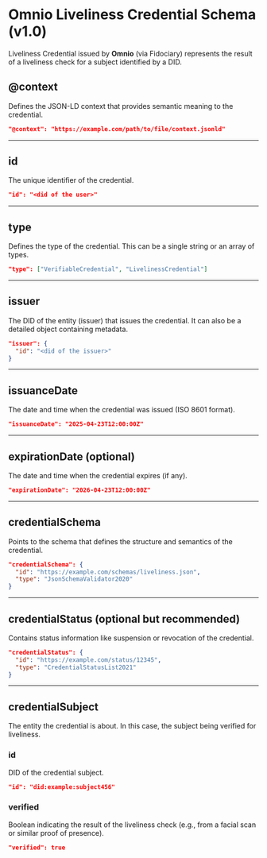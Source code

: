 # Omnio Liveliness Credential Schema (v1.0)

Liveliness Credential issued by **Omnio** (via Fidociary) represents the result of a liveliness check for a subject identified by a DID.

## @context

Defines the JSON-LD context that provides semantic meaning to the credential.

```json
"@context": "https://example.com/path/to/file/context.jsonld"
```

---

## id

The unique identifier of the credential.

```json
"id": "<did of the user>"
```

---

## type

Defines the type of the credential. This can be a single string or an array of types.

```json
"type": ["VerifiableCredential", "LivelinessCredential"]
```

---

## issuer

The DID of the entity (issuer) that issues the credential. It can also be a detailed object containing metadata.

```json
"issuer": {
  "id": "<did of the issuer>"
}
```

---

## issuanceDate

The date and time when the credential was issued (ISO 8601 format).

```json
"issuanceDate": "2025-04-23T12:00:00Z"
```

---

## expirationDate (optional)

The date and time when the credential expires (if any).

```json
"expirationDate": "2026-04-23T12:00:00Z"
```

---

## credentialSchema

Points to the schema that defines the structure and semantics of the credential.

```json
"credentialSchema": {
  "id": "https://example.com/schemas/liveliness.json",
  "type": "JsonSchemaValidator2020"
}
```

---

## credentialStatus (optional but recommended)

Contains status information like suspension or revocation of the credential.

```json
"credentialStatus": {
  "id": "https://example.com/status/12345",
  "type": "CredentialStatusList2021"
}
```

---

## credentialSubject

The entity the credential is about. In this case, the subject being verified for liveliness.

### id

DID of the credential subject.

```json
"id": "did:example:subject456"
```

### verified

Boolean indicating the result of the liveliness check (e.g., from a facial scan or similar proof of presence).

```json
"verified": true
```